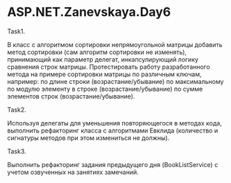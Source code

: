 # ASP.NET.Zanevskaya.Day6

Task1.

В класс с алгоритмом сортировки непрямоугольной матрицы добавить метод сортировки (сам алгоритм сортировки не изменять), 
принимающий как параметр делегат, инкапсулирующий логику сравнения строк матрицы. 
Протестировать работу разработанного метода на примере сортировки матрицы по различным ключам, например:
 по длине строки (возрастание/убывание)
 по максимальному по модулю элементу в строке (возрастание/убывание) 
 по сумме элементов строк (возрастание/убывание).

Task2.

Используя делегаты для уменьшения повторяющегося в методах кода, выполнить рефакторинг класса с алгоритмами Евклида (количество и сигнатуры методов при этом измениться не должны).

Task3.

Выполнить рефакторинг задания предыдущего дня (BookListService) с учетом озвученных на занятиях замечаний.
